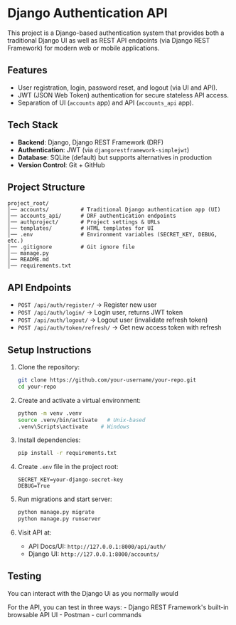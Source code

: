 # Django Authentication API

This project is a Django-based authentication system that provides both
a traditional Django UI as well as REST API endpoints
(via Django REST Framework) for modern web or mobile applications.

## Features

-   User registration, login, password reset, and logout (via UI and API).
-   JWT (JSON Web Token) authentication for secure stateless API access.
-   Separation of UI (`accounts` app) and API (`accounts_api`
    app).

## Tech Stack

-   **Backend**: Django, Django REST Framework (DRF)
-   **Authentication**: JWT (via `djangorestframework-simplejwt`)
-   **Database**: SQLite (default) but supports
    alternatives in production
-   **Version Control**: Git + GitHub

## Project Structure

    project_root/
    │── accounts/          # Traditional Django authentication app (UI)
    │── accounts_api/      # DRF authentication endpoints
    │── authproject/       # Project settings & URLs
    │── templates/         # HTML templates for UI
    │── .env               # Environment variables (SECRET_KEY, DEBUG, etc.)
    │── .gitignore         # Git ignore file
    │── manage.py
    │── README.md
    │── requirements.txt

## API Endpoints

-   `POST /api/auth/register/` → Register new user
-   `POST /api/auth/login/` → Login user, returns JWT token
-   `POST /api/auth/logout/` → Logout user (invalidate refresh token)
-   `POST /api/auth/token/refresh/` → Get new access token with refresh

## Setup Instructions

1.  Clone the repository:

    ``` bash
    git clone https://github.com/your-username/your-repo.git
    cd your-repo
    ```

2.  Create and activate a virtual environment:

    ``` bash
    python -m venv .venv
    source .venv/bin/activate   # Unix-based
    .venv\Scripts\activate    # Windows
    ```

3.  Install dependencies:

    ``` bash
    pip install -r requirements.txt
    ```

4.  Create `.env` file in the project root:

    ``` env
    SECRET_KEY=your-django-secret-key
    DEBUG=True
    ```

5.  Run migrations and start server:

    ``` bash
    python manage.py migrate
    python manage.py runserver
    ```

6.  Visit API at:

    -   API Docs/UI: `http://127.0.0.1:8000/api/auth/`
    -   Django UI: `http://127.0.0.1:8000/accounts/`

## Testing

You can interact with the Django Ui as you normally would

For the API, you can test in three ways: - Django REST Framework's built-in
browsable API UI - Postman - curl commands

